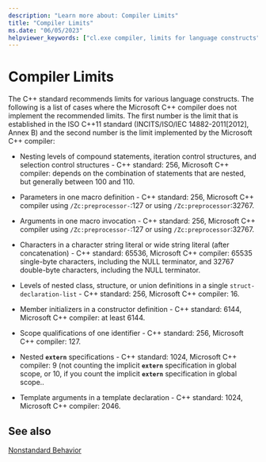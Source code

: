 ```yaml
---
description: "Learn more about: Compiler Limits"
title: "Compiler Limits"
ms.date: "06/05/2023"
helpviewer_keywords: ["cl.exe compiler, limits for language constructs"]
---
```

# Compiler Limits

The C++ standard recommends limits for various language constructs. The following is a list of cases where the Microsoft C++ compiler does not implement the recommended limits. The first number is the limit that is established in the ISO C++11 standard (INCITS/ISO/IEC 14882-2011[2012], Annex B) and the second number is the limit implemented by the Microsoft C++ compiler:

- Nesting levels of compound statements, iteration control structures, and selection control structures - C++ standard: 256, Microsoft C++ compiler: depends on the combination of statements that are nested, but generally between 100 and 110.

- Parameters in one macro definition - C++ standard: 256, Microsoft C++ compiler using `/Zc:preprocessor-`:127 or using `/Zc:preprocessor`:32767.

- Arguments in one macro invocation - C++ standard: 256, Microsoft C++ compiler using `/Zc:preprocessor-`:127 or using `/Zc:preprocessor`:32767.

- Characters in a character string literal or wide string literal (after concatenation) - C++ standard: 65536, Microsoft C++ compiler: 65535 single-byte characters, including the NULL terminator, and 32767 double-byte characters, including the NULL terminator.

- Levels of nested class, structure, or union definitions in a single `struct-declaration-list` - C++ standard: 256, Microsoft C++ compiler: 16.

- Member initializers in a constructor definition - C++ standard: 6144, Microsoft C++ compiler: at least 6144.

- Scope qualifications of one identifier - C++ standard: 256, Microsoft C++ compiler: 127.

- Nested **`extern`** specifications - C++ standard: 1024, Microsoft C++ compiler: 9 (not counting the implicit **`extern`** specification in global scope, or 10, if you count the implicit **`extern`** specification in global scope..

- Template arguments in a template declaration - C++ standard: 1024, Microsoft C++ compiler: 2046.

## See also

[Nonstandard Behavior](../cpp/nonstandard-behavior.md)

